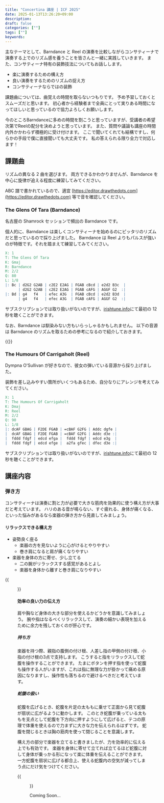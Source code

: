 ```yaml
---
title: "Concertina 講座 | ICF 2025"
date: 2025-01-13T13:26:20+09:00
description:
draft: false
categories: [""]
tags: [""]
keywords:
---
```


主なテーマとして、Barndance と Reel の演奏を比較しながらコンサティーナで演奏する上でのリズム感を養うことを皆さんと一緒に実践していきます。
また、コンサティーナ特有の装飾技法についてもお話しします。

- 楽に演奏するための構え方
- 良い演奏をするためのリズムの捉え方
- コンサティーナならではの装飾

課題曲については、曲覚えの時間を取らないつもりです。
予め予習しておくとスムーズだと思います。
初心者から経験者まで全員にとって実りある時間になってほしいと思っているので協力よろしくお願いします。

今のところBarndanceに多めの時間を割こうと思っていますが、受講者の希望次第でReelの配分を決めようと思っています。
また、質問や議論も講座の時間内外かかわらず積極的に受け付けます。
ここで聞いてくれても結構ですし、何らかの手段で僕に直接聞いても大丈夫です。
私の答えられる限り全力で対応します！

<!--more-->

## 課題曲

リズムの異なる 2 曲を選びます。
両方できるかわかりませんが、Barndance を中心に旋律が追える程度に練習してみてください。

ABC 譜で書かれているので、適宜 [https://editor.drawthedots.com](https://editor.drawthedots.com) 等で音を確認してください。

### The Glens Of Tara (Barndance)

名古屋の Shamrock セッションで頻出の Barndance です。

個人的に、Barndance は楽しくコンサティーナを始めるのにピッタリのリズムだと思っているので採り上げました。
Barndance は Reel よりもパルスが強いのが特徴です。それを踏まえて練習してみてください。

```abc
X: 1
T: The Glens Of Tara
K: Gmaj
R: Barndance
M: 2/2
Q: 80
L: 1/8
|: Bc | d2G2 G2AB | c2E2 E2AG | FGAB cBcd | e2d2 B3c  |
      | d2G2 G2AB | c2E2 E2AG | FGAB cAFG | AGGF G2  :|
|: Bd | g4   f4   | efec A3G  | FGAB cBcd | e2d2 B3d  |
      | g4   f4   | efec A3G  | FGAB cAFG | AGGF G2  :|
```

サブスクリプションでは取り扱いがないのですが、[irishtune.info](https://www.irishtune.info/album/MMcNmr+3/)にて最初の 12 秒を聴くことができます。

なお、Barndance は馴染みない方もいらっしゃるかもしれません。
以下の音源は Barndance のリズムを取るための参考になるので紹介しておきます。

{{<youtube RvTnpbERuOg>}}

### The Humours Of Carrigaholt (Reel)

Dympna O'Sullivan が好きなので、彼女の弾いている音源から採り上げました。

装飾を差し込みやすい箇所がいくつもあるため、自分なりにアレンジを考えてみてください。

```abc
X: 1
T: The Humours Of Carrigaholt
K: Dmaj
R: Reel
M: 2/2
Q: 90
L: 1/8
|: dcAF GBAG | F2DE FGAB | =cBAF G2FG | Addc dgfe |
|  dcAF GBAG | F2DE FGAB | =cBAF G2FG | Addc d3e :|
|  fddd fdgf | edcd efga |  fddd fdgf | edcd e3g  |
|  fddd fdgf | edcd efge |  a2fa gfec | dfec d3e :|
```

サブスクリプションでは取り扱いがないのですが、[irishtune.info](https://www.irishtune.info/album/DOSlvn+2/)にて最初の 12 秒を聴くことができます。

## 講座内容

### 弾き方

コンサティーナは演奏に割と力が必要で大きな筋肉を効果的に使う構え方が大事だと考えています。
ハリのある音が鳴らない、すぐ疲れる、身体が痛くなる、といった悩みがあるなら楽器の弾き方から見直してみましょう。

#### リラックスできる構え方

- 姿勢良く座る
  - 楽器の方を見ないように心がけるとやりやすい
  - 巻き肩になると肩が痛くなりやすい
- 楽器を身体の方に寄せ、少し立てる
  - 二の腕がリラックスする感覚があるとよし
  - 楽器を身体から離すと巻き肩になりやすい

{{<figure src="/images/202503/kamae-side.jpg" alt="横から見た構え方" width="300">}}

#### 効率の良い力の伝え方

肩や胸など身体の大きな部分を使えるかどうかを意識してみましょう。
腕や指はなるべくリラックスして、演奏の細かい表現を加えるために余力を残しておくのが肝心です。

##### 持ち方

楽器を持つ際、親指の腹側の付け根、人差し指の甲側の付け根、小指の付け根の3点で支持します。
こうすると指をリラックスして蛇腹を操作することができます。
たまにボタンを押す指を使って蛇腹も操作する人がいますが、これは指に無理な力が掛かって痛める原因になりますし、操作性も落ちるので避けるべきだと考えています。

##### 蛇腹の扱い

蛇腹を広げるとき、蛇腹を片足の太ももに乗せて正面から見て蛇腹が扇状に広がるように動かします。
このとき蛇腹が乗っている太ももを支点として蛇腹を下方向に押すようにして広げると、テコの原理で体重を使えるので力まずに大きな力を伝えられるはずです。
蛇腹を閉じるときは胸の筋肉を使って閉じることを意識します。

構え方の部分で楽器を立てると書きましたが、力を効率的に伝える上でも有効です。
楽器を身体に寄せて立てれば立てるほど蛇腹に対して身体が乗っかる形になって楽に体重を伝えることができます。
一方蛇腹を扇状に広げる都合上、使える蛇腹内の空気が減ってしまう点にだけ気をつけてください。

{{<figure src="/images/202503/kamae-front.jpg" alt="正面から見た構え方" width="300">}}

Coming Soon...
